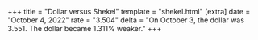 +++
title = "Dollar versus Shekel"
template = "shekel.html"
[extra]
date = "October  4, 2022"
rate = "3.504"
delta = "On October  3, the dollar was 3.551. The dollar became 1.311% weaker."
+++

